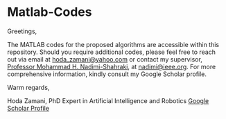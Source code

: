 # Matlab-Codes
Greetings,

The MATLAB codes for the proposed algorithms are accessible within this repository. Should you require additional codes, please feel free to reach out via email at hoda_zamani@yahoo.com or contact my supervisor, <a href="https://scholar.google.com/citations?user=sT0YnDIAAAAJ&hl=en">Professor Mohammad H. Nadimi-Shahraki</a>, at nadimi@ieee.org. For more comprehensive information, kindly consult my Google Scholar profile.

Warm regards,

Hoda Zamani, PhD
Expert in Artificial Intelligence and Robotics
[Google Scholar Profile](https://scholar.google.com/citations?user=https://scholar.google.com/citations?user=bpZOZWsAAAAJ&hl=en&user=bpZOZWsAAAAJ)
